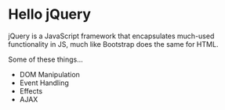 # Hello jQuery

jQuery is a JavaScript framework that encapsulates much-used functionality in JS, much like Bootstrap does the same for HTML.

Some of these things...

- DOM Manipulation
- Event Handling
- Effects
- AJAX